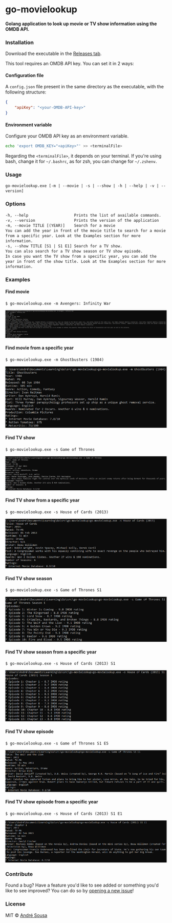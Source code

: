 # go-movielookup

**Golang application to look up movie or TV show information using the OMDB API.**

### Installation
Download the executable in the [Releases tab](https://github.com/aosousa/go-movielookup/releases).

This tool requires an OMDB API key. You can set it in 2 ways:

#### Configuration file

A `config.json` file present in the same directory as the executable, with the following structure:
```json
{
    "apiKey": "<your-OMDB-API-key>"
}
```

#### Environment variable

Configure your OMDB API key as an environment variable.
```sh
echo 'export OMDB_KEY="<apiKey>"' >> <terminalFile>
```

Regarding the `<terminalFile>`, it depends on your terminal. If you're using
bash, change it for `~/.bashrc`, as for zsh, you can change for `~/.zshenv`.

### Usage

```
go-movielookup.exe [-m | --movie | -s | --show | -h | --help | -v | --version]
```

### Options

```
-h, --help                    Prints the list of available commands.
-v, --version                 Prints the version of the application
-m, --movie TITLE [(YEAR)]    Search for a movie
You can add the year in front of the movie title to search for a movie from a specific year. Look at the Examples section for more information.
-s, --show TITLE [S1 | S1 E1] Search for a TV show. 
You can also search for a TV show season or TV show episode. 
In case you want the TV show from a specific year, you can add the year in front of the show title. Look at the Examples section for more information.
```

### Examples

#### Find movie

`$ go-movielookup.exe -m Avengers: Infinity War`

![ScreenShot](/img/findmovie.png)

#### Find movie from a specific year

`$ go-movielookup.exe -m Ghostbusters (1984)`

![ScreenShot](/img/findmovie_withyear.png)

#### Find TV show

`$ go-movielookup.exe -s Game of Thrones`

![ScreenShot](/img/findshow.png)

#### Find TV show from a specific year

`$ go-movielookup.exe -s House of Cards (2013)`

![ScreenShot](/img/findshow_withyear.png)

#### Find TV show season

`$ go-movielookup.exe -s Game of Thrones S1`

![ScreenShot](/img/findshowseason.png)

#### Find TV show season from a specific year

`$ go-movielookup.exe -s House of Cards (2013) S1`

![ScreenShot](/img/findshowseason_withyear.png)

#### Find TV show episode

`$ go-movielookup.exe -s Game of Thrones S1 E5`

![ScreenShot](/img/findshowepisode.png)

#### Find TV show episode from a specific year

`$ go-movielookup.exe -s House of Cards (2013) S1 E1`

![ScreenShot](/img/findshowepisode_withyear.png)

### Contribute

Found a bug? Have a feature you'd like to see added or something you'd like to see improved? You can do so by [opening a new issue](https://github.com/aosousa/go-movielookup/issues)!

### License

MIT © [André Sousa](https://github.com/aosousa)
